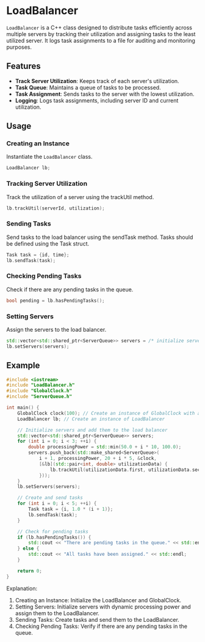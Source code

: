# LoadBalancer
`LoadBalancer` is a C++ class designed to distribute tasks efficiently across multiple servers by tracking their utilization and assigning tasks to the least utilized server. It logs task assignments to a file for auditing and monitoring purposes.

## Features
- **Track Server Utilization**: Keeps track of each server's utilization.
- **Task Queue**: Maintains a queue of tasks to be processed.
- **Task Assignment**: Sends tasks to the server with the lowest utilization.
- **Logging**: Logs task assignments, including server ID and current utilization.

## Usage
### Creating an Instance
Instantiate the `LoadBalancer` class.

```cpp
LoadBalancer lb;
``` 

### Tracking Server Utilization
Track the utilization of a server using the trackUtil method.
```cpp
lb.trackUtil(serverId, utilization);
```

### Sending Tasks
Send tasks to the load balancer using the sendTask method. Tasks should be defined using the Task struct.

```cpp
Task task = {id, time};
lb.sendTask(task);
```

### Checking Pending Tasks
Check if there are any pending tasks in the queue.
``` cpp
bool pending = lb.hasPendingTasks();
```
### Setting Servers
Assign the servers to the load balancer.

```cpp
std::vector<std::shared_ptr<ServerQueue>> servers = /* initialize servers */;
lb.setServers(servers); 
```
## Example
```cpp
#include <iostream>
#include "LoadBalancer.h"
#include "GlobalClock.h"
#include "ServerQueue.h"

int main() {
    GlobalClock clock(100); // Create an instance of GlobalClock with a custom speed
    LoadBalancer lb; // Create an instance of LoadBalancer

    // Initialize servers and add them to the load balancer
    std::vector<std::shared_ptr<ServerQueue>> servers;
    for (int i = 0; i < 3; ++i) {
        double processingPower = std::min(50.0 + i * 10, 100.0);
        servers.push_back(std::make_shared<ServerQueue>(
            i + 1, processingPower, 20 + i * 5, &clock,
            [&lb](std::pair<int, double> utilizationData) {
                lb.trackUtil(utilizationData.first, utilizationData.second);
            }));
    }
    lb.setServers(servers);

    // Create and send tasks
    for (int i = 0; i < 5; ++i) {
        Task task = {i, 1.0 * (i + 1)};
        lb.sendTask(task);
    }

    // Check for pending tasks
    if (lb.hasPendingTasks()) {
        std::cout << "There are pending tasks in the queue." << std::endl;
    } else {
        std::cout << "All tasks have been assigned." << std::endl;
    }

    return 0;
}
```
Explanation:
1. Creating an Instance: Initialize the LoadBalancer and GlobalClock.
2. Setting Servers: Initialize servers with dynamic processing power and assign them to the LoadBalancer.
3. Sending Tasks: Create tasks and send them to the LoadBalancer.
4. Checking Pending Tasks: Verify if there are any pending tasks in the queue.